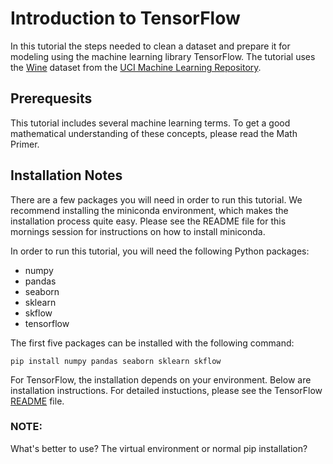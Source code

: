 # Introduction to TensorFlow
In this tutorial the steps needed to clean a dataset and prepare it for modeling using the machine learning library TensorFlow. The tutorial uses the [Wine](http://archive.ics.uci.edu/ml/datasets/Wine) dataset from the [UCI Machine Learning Repository](http://archive.ics.uci.edu/ml).

## Prerequesits
This tutorial includes several machine learning terms. To get a good mathematical understanding of these concepts, please read the Math Primer.

## Installation Notes
There are a few packages you will need in order to run this tutorial. We recommend installing the miniconda environment, which makes the installation process quite easy. Please see the README file for this mornings session for instructions on how to install miniconda.

In order to run this tutorial, you will need the following Python packages:
* numpy
* pandas
* seaborn
* sklearn
* skflow
* tensorflow

The first five packages can be installed with the following command:

```
pip install numpy pandas seaborn sklearn skflow
```

For TensorFlow, the installation depends on your environment. Below are installation instructions. For detailed instuctions, please see the TensorFlow [README](https://github.com/tensorflow/tensorflow/blob/master/tensorflow/g3doc/get_started/os_setup.md) file.

### NOTE:
What's better to use? The virtual environment or normal pip installation?

